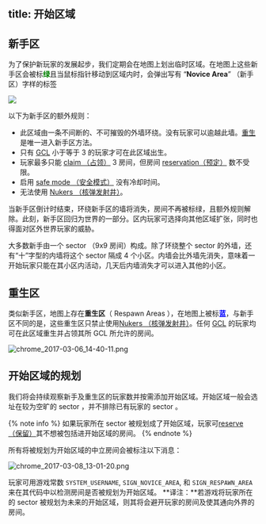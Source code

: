 title: 开始区域
---

## 新手区

为了保护新玩家的发展起步，我们定期会在地图上划出临时区域。在地图上这些新手区会被标<font color="green"><b>绿</b></font>且当鼠标指针移动到区域内时，会弹出写有 “**Novice Area**” （新手区）字样的标签

![](img/novice.png)

以下为新手区的额外规则：

*   此区域由一条不间断的、不可摧毁的外墙环绕。没有玩家可以逾越此墙。[重生](respawn.html)是唯一进入新手区方法。
*   只有 [GCL](/control.html#提升GCL) 小于等于 3 的玩家才可在此区域出生。
*   玩家最多只能 [claim （占领）](/api/#Creep.claimController) 3 房间，但房间 [reservation（预定）](/api/#Creep.reserveController) 数不受限。
*   启用 [safe mode （安全模式）](/defense.html) 没有冷却时间。
*   无法使用 [Nukers （核弹发射井）](/api/#StructureNuker)。

当新手区倒计时结束，环绕新手区的墙将消失，房间不再被标绿，且额外规则解除。此刻，新手区回归为世界的一部分。区内玩家可选择向其他区域扩张，同时也得面对区外世界玩家的威胁。

大多数新手由一个 sector （9x9 房间）构成。除了环绕整个 sector 的外墙，还有“十”字型的内墙将这个 sector 隔成 4 个小区。内墙会比外墙先消失，意味着一开始玩家只能在其小区内活动，几天后内墙消失才可以进入其他的小区。

## 重生区

类似新手区，地图上存在**重生区**（ Respawn Areas ），在地图上被标<font color="blue"><b>蓝</b></font>，与新手区不同的是，这些重生区只禁止使用[Nukers （核弹发射井）](/api/#StructureNuker)。任何 [GCL](control.html) 的玩家均可在此区域重生并占领其所 GCL 所允许的房间。

![chrome_2017-03-06_14-40-11.png](img/chrome_2017-03-06_14-40-11.png)

## 开始区域的规划

我们将会持续观察新手及重生区的玩家数并按需添加开始区域。开始区域一般会选址在较为空旷的 sector ，并不排除已有玩家的 sector 。

{% note info %}
如果玩家所在 sector 被规划成了开始区域，玩家可[reserve （保留）](/api/#Creep.reserveController)其不想被包括进开始区域的房间。
{% endnote %}

所有将被规划为开始区域的中立房间会被标注以下消息：

![chrome_2017-03-08_13-01-20.png](img/chrome_2017-03-08_13-01-20.png)

玩家可用游戏常数 `SYSTEM_USERNAME`, `SIGN_NOVICE_AREA`, 和 `SIGN_RESPAWN_AREA` 来在其代码中以检测房间是否被规划为开始区域。
**译注：**若游戏将玩家所在的 sector 被规划为未来的开始区域，则其将会避开玩家的房间及使其通向外界的房间。
